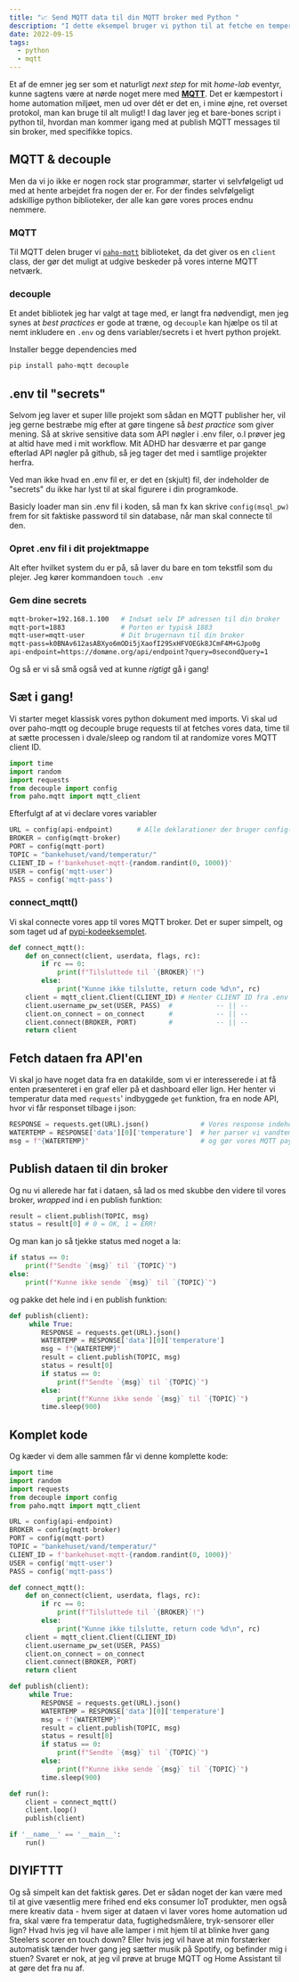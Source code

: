 ```yaml
---
title: "📈 Send MQTT data til din MQTT broker med Python "
description: "I dette eksempel bruger vi python til at fetche en temperatur fra en online API, og sender dataen til Home Asssistant via MQTT, med et python script."
date: 2022-09-15
tags:
  - python
  - mqtt
---
```


Et af de emner jeg ser som et naturligt _next step_ for mit _home-lab_ eventyr, kunne sagtens være at nørde noget mere med [**MQTT**](https://www.youtube.com/watch?v=NXyf7tVsi10). Det er kæmpestort i home automation miljøet, men ud over dét er det en, i mine øjne, ret overset protokol, man kan bruge til alt muligt! I dag laver jeg et bare-bones script i python til, hvordan man kommer igang med at publish MQTT messages til sin broker, med specifikke topics.

## MQTT & decouple

Men da vi jo ikke er nogen rock star programmør, starter vi selvfølgeligt ud med at hente arbejdet fra nogen der er. For der findes selvfølgeligt adskillige python biblioteker, der alle kan gøre vores proces endnu nemmere.

### MQTT

Til MQTT delen bruger vi [`paho-mqtt`](https://pypi.org/project/paho-mqtt/) biblioteket, da det giver os en `client` class, der gør det muligt at udgive beskeder på vores interne MQTT netværk.

### decouple

Et andet bibliotek jeg har valgt at tage med, er langt fra nødvendigt, men jeg synes at _best practices_ er gode at træne, og `decouple` kan hjælpe os til at nemt inkludere en `.env` og dens variabler/secrets i et hvert python projekt.

Installer begge dependencies med

```bash
pip install paho-mqtt decouple
```

## .env til "secrets"

Selvom jeg laver et super lille projekt som sådan en MQTT publisher her, vil jeg gerne bestræbe mig efter at gøre tingene så _best practice_ som giver mening. Så at skrive sensitive data som API nøgler i .env filer, o.l prøver jeg at altid have med i mit workflow. Mit ADHD har desværre et par gange efterlad API nøgler på github, så jeg tager det med i samtlige projekter herfra.

Ved man ikke hvad en .env fil er, er det en (skjult) fil, der indeholder de "secrets" du ikke har lyst til at skal figurere i din programkode.

Basicly loader man sin .env fil i koden, så man fx kan skrive `config(msql_pw)` frem for sit faktiske password til sin database, når man skal connecte til den.

### Opret .env fil i dit projektmappe

Alt efter hvilket system du er på, så laver du bare en tom tekstfil som du plejer.
Jeg kører kommandoen
`touch .env`

### Gem dine secrets

```bash
mqtt-broker=192.168.1.100   # Indsæt selv IP adressen til din broker
mqtt-port=1883              # Porten er typisk 1883
mqtt-user=mqtt-user         # Dit brugernavn til din broker
mqtt-pass=k0BNAv612asABXyo6mODi5jXaofI29SxHFVOEGk8JCmF4M+GJpo0g
api-endpoint=https://domæne.org/api/endpoint?query=0secondQuery=1

```

Og så er vi så små også ved at kunne _rigtigt_ gå i gang!

## Sæt i gang!

Vi starter meget klassisk vores python dokument med imports. Vi skal ud over paho-mqtt og decouple bruge requests til at fetches vores data, time til at sætte processen i dvale/sleep og random til at randomize vores MQTT client ID. 

```py
import time
import random
import requests
from decouple import config
from paho.mqtt import mqtt_client
```

Efterfulgt af at vi declare vores variabler

```py
URL = config(api-endpoint)      # Alle deklarationer der bruger config(#foo) hentes fra .env
BROKER = config(mqtt-broker)
PORT = config(mqtt-port)
TOPIC = "bankehuset/vand/temperatur/"
CLIENT_ID = f'bankehuset-mqtt-{random.randint(0, 1000)}'
USER = config('mqtt-user')
PASS = config('mqtt-pass')
```

### connect_mqtt()
Vi skal connecte vores app til vores MQTT broker. Det er super simpelt, og som taget ud af [pypi-kodeeksemplet](https://pypi.org/project/paho-mqtt/#usage-and-api).
```python
def connect_mqtt():
    def on_connect(client, userdata, flags, rc):
        if rc == 0:
            print(f"Tilsluttede til `{BROKER}`!")
        else:
            print("Kunne ikke tilslutte, return code %d\n", rc)
    client = mqtt_client.Client(CLIENT_ID) # Henter CLIENT ID fra .env
    client.username_pw_set(USER, PASS)  #           -- || --
    client.on_connect = on_connect      #           -- || --
    client.connect(BROKER, PORT)        #           -- || --
    return client
```



## Fetch dataen fra API'en
Vi skal jo have noget data fra en datakilde, som vi er interesserede i at få enten præsenteret i en graf eller på et dashboard eller lign. Her henter vi temperatur data med `requests`' indbyggede `get` funktion, fra en node API, hvor vi får responset tilbage i json: 
```py
RESPONSE = requests.get(URL).json()             # Vores response indeholde andre 
WATERTEMP = RESPONSE['data'][0]['temperature']  # her parser vi vandtemperaturen 
msg = f"{WATERTEMP}"                            # og gør vores MQTT payload klar   
```
## Publish dataen til din broker
Og nu vi allerede har fat i dataen, så lad os med  skubbe den videre til vores broker, _wrapped_ ind i en publish funktion:
```py
result = client.publish(TOPIC, msg)
status = result[0] # 0 = OK, 1 = ERR!
```
Og man kan jo så tjekke status med noget a la:
```py
if status == 0:
    print(f"Sendte `{msg}` til `{TOPIC}`")
else:
    print(f"Kunne ikke sende `{msg}` til `{TOPIC}`")
```
og pakke det hele ind i en publish funktion:
```py
def publish(client):
     while True:
        RESPONSE = requests.get(URL).json()
        WATERTEMP = RESPONSE['data'][0]['temperature']
        msg = f"{WATERTEMP}"
        result = client.publish(TOPIC, msg)
        status = result[0]
        if status == 0:
            print(f"Sendte `{msg}` til `{TOPIC}`")
        else:
            print(f"Kunne ikke sende `{msg}` til `{TOPIC}`")
        time.sleep(900)
```


## Komplet kode
Og kæder vi dem alle sammen får vi denne komplette kode:

```python
import time
import random
import requests
from decouple import config
from paho.mqtt import mqtt_client

URL = config(api-endpoint)
BROKER = config(mqtt-broker)
PORT = config(mqtt-port)
TOPIC = "bankehuset/vand/temperatur/"
CLIENT_ID = f'bankehuset-mqtt-{random.randint(0, 1000)}'
USER = config('mqtt-user')
PASS = config('mqtt-pass')

def connect_mqtt():
    def on_connect(client, userdata, flags, rc):
        if rc == 0:
            print(f"Tilsluttede til `{BROKER}`!")
        else:
            print("Kunne ikke tilslutte, return code %d\n", rc)
    client = mqtt_client.Client(CLIENT_ID)
    client.username_pw_set(USER, PASS)
    client.on_connect = on_connect
    client.connect(BROKER, PORT)
    return client

def publish(client):
     while True:
        RESPONSE = requests.get(URL).json()
        WATERTEMP = RESPONSE['data'][0]['temperature']
        msg = f"{WATERTEMP}"
        result = client.publish(TOPIC, msg)
        status = result[0]
        if status == 0:
            print(f"Sendte `{msg}` til `{TOPIC}`")
        else:
            print(f"Kunne ikke sende `{msg}` til `{TOPIC}`")
        time.sleep(900)

def run():
    client = connect_mqtt()
    client.loop()
    publish(client)

if '__name__' == '__main__':
    run()
```

## DIYIFTTT
Og så simpelt kan det faktisk gøres. Det er sådan noget der kan være med til at give væsentlig mere frihed end eks consumer IoT produkter, men også mere kreativ data - hvem siger at dataen vi laver vores home automation ud fra, skal være fra temperatur data, fugtighedsmålere, tryk-sensorer eller lign? Hvad hvis jeg vil have alle lamper i mit hjem til at blinke hver gang Steelers scorer en touch down? Eller hvis jeg vil have at min forstærker automatisk tænder hver gang jeg sætter musik på Spotify, og befinder mig i stuen? Svaret er nok, at jeg vil prøve at bruge MQTT og Home Assistant til at gøre det fra nu af. 